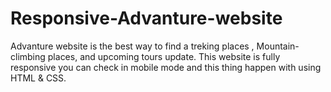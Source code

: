 # Responsive-Advanture-website
Advanture website is the best way to find a treking places , Mountain-climbing places, and upcoming tours update. This website is fully responsive you can check in mobile mode and this thing happen with using HTML & CSS.
